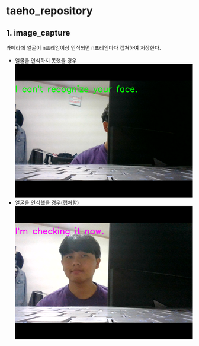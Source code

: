 # taeho_repository

## 1. image_capture
카메라에 얼굴이 n프레임이상 인식되면 n프레임마다 캡쳐하여 저장한다.
* 얼굴을 인식하지 못했을 경우
![png](https://github.com/KHU-Face-ID/taeho_repository/blob/master/image/capture/20-03-26_23-53-06.png?raw=true)
* 얼굴을 인식했을 경우(캡쳐함)
![png](https://github.com/KHU-Face-ID/taeho_repository/blob/master/image/capture/20-03-26_23-51-26.png?raw=true)
